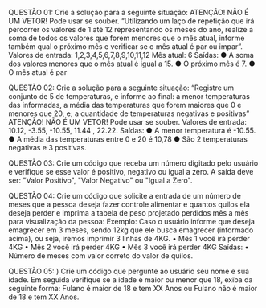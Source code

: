 QUESTÃO 01: Crie a solução para a seguinte situação:
ATENÇÃO! NÃO É UM VETOR! Pode usar se souber.
“Utilizando um laço de repetição que irá percorrer os valores de 1 até 12 representando os meses do
ano, realize a soma de todos os valores que forem menores que o mês atual, informe também qual
o próximo mês e verificar se o mês atual é par ou impar”.
Valores de entrada: 1,2,3,4,5,6,7,8,9,10,11,12
Mês atual: 6
Saídas:
● A soma dos valores menores que o mês atual é igual a 15.
● O próximo mês é 7.
● O mês atual é par

QUESTÃO 02: Crie a solução para a seguinte situação:
“Registre um conjunto de 5 de temperaturas, e informe ao final:
a menor temperaturas das informadas,
a média das temperaturas que forem maiores que 0 e menores que 20, e;
a quantidade de temperaturas negativas e positivas”
ATENÇÃO! NÃO É UM VETOR! Pode usar se souber.
Valores de entrada: 10.12, -3.55, -10.55, 11.44 , 22.22.
Saídas:
● A menor temperatura é -10.55.
● A média das temperaturas entre 0 e 20 é 10,78
● São 2 temperaturas negativas e 3 positivas.

QUESTÃO 03: Crie um código que receba um número digitado pelo usuário e verifique se esse valor é
positivo, negativo ou igual a zero. A saída deve ser: "Valor Positivo", "Valor Negativo" ou "Igual a Zero".

QUESTÃO 04: Crie um código que solicite a entrada de um número de meses que a pessoa deseja fazer
controle alimentar e quantos quilos ela deseja perder e imprima a tabela de peso projetado perdidos mês
a mês para visualização da pessoa:
Exemplo: Caso o usuário informe que deseja emagrecer em 3 meses, sendo 12kg que ele busca emagrecer
(informado acima), ou seja, iremos imprimir 3 linhas de 4KG.
• Mês 1 você irá perder 4KG
• Mês 2 você irá perder 4KG
• Mês 3 você irá perder 4KG
Saídas:
• Número de meses com valor correto do valor de quilos.

QUESTÃO 05: ) Crie um código que pergunte ao usuário seu nome e sua idade. Em seguida verifique se a
idade é maior ou menor que 18, exiba da seguinte forma: Fulano é maior de 18 e tem XX Anos ou Fulano
não é maior de 18 e tem XX Anos.
